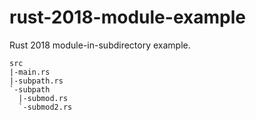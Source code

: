 # rust-2018-module-example
Rust 2018 module-in-subdirectory example.

```
src
|-main.rs
|-subpath.rs
`-subpath
  |-submod.rs
  `-submod2.rs
```
